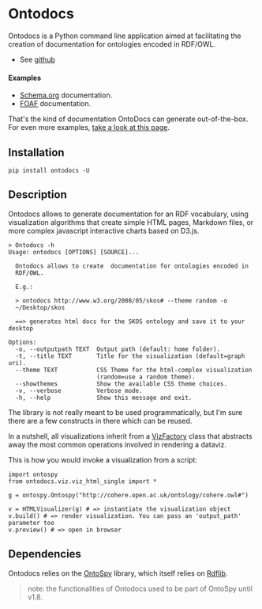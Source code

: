 Ontodocs
=======================

Ontodocs is a Python command line application aimed at facilitating the creation of documentation for ontologies encoded in RDF/OWL.

* See [github](https://github.com/lambdamusic/ontodocs)

#### Examples

- [Schema.org](http://www.michelepasin.org/support/ontospy-examples/schema_org_topbraidttl/index.html) documentation.
- [FOAF](http://www.michelepasin.org/support/ontospy-examples/foafrdf/index.html) documentation.

That's the kind of documentation OntoDocs can generate out-of-the-box. For even more examples,  [take a look at this page](http://www.michelepasin.org/support/ontospy-examples/index.html).


Installation
------------

```
pip install ontodocs -U
```


Description
------------

Ontodocs allows to generate documentation for an RDF vocabulary, using visualization algorithms that create simple HTML pages, Markdown files, or more complex javascript interactive charts based on D3.js.

```
> Ontodocs -h
Usage: ontodocs [OPTIONS] [SOURCE]...

  Ontodocs allows to create  documentation for ontologies encoded in
  RDF/OWL.

  E.g.:

  > ontodocs http://www.w3.org/2008/05/skos# --theme random -o
  ~/Desktop/skos

  ==> generates html docs for the SKOS ontology and save it to your desktop

Options:
  -o, --outputpath TEXT  Output path (default: home folder).
  -t, --title TEXT       Title for the visualization (default=graph uri).
  --theme TEXT           CSS Theme for the html-complex visualization
                         (random=use a random theme).
  --showthemes           Show the available CSS theme choices.
  -v, --verbose          Verbose mode.
  -h, --help             Show this message and exit.
```

The library is not really meant to be used programmatically, but I'm sure there are a few constructs in there which can be reused.

In a nutshell, all visualizations inherit from a [VizFactory](https://github.com/lambdamusic/Ontodocs/blob/master/ontodocs/core/viz_factory.py) class that abstracts away the most common operations involved in rendering a dataviz.

This is how you would invoke a visualization from a script:

```
import ontospy
from ontodocs.viz.viz_html_single import *

g = ontospy.Ontospy("http://cohere.open.ac.uk/ontology/cohere.owl#")

v = HTMLVisualizer(g) # => instantiate the visualization object
v.build() # => render visualization. You can pass an 'output_path' parameter too
v.preview() # => open in browser

```


Dependencies
---------------
Ontodocs relies on the [OntoSpy](https://github.com/lambdamusic/Ontospy/wiki) library, which itself relies on [Rdflib](https://github.com/RDFLib/rdflib).

> note: the functionalities of Ontodocs used to be part of OntoSpy until v1.8.

